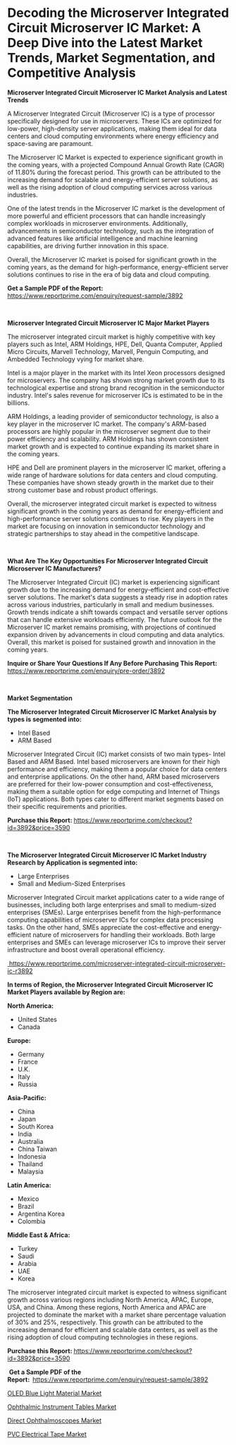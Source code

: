 <p><h1>Decoding the Microserver Integrated Circuit Microserver IC Market: A Deep Dive into the Latest Market Trends, Market Segmentation, and Competitive Analysis</h1></p><p><strong>Microserver Integrated Circuit Microserver IC Market Analysis and Latest Trends</strong></p>
<p><p>A Microserver Integrated Circuit (Microserver IC) is a type of processor specifically designed for use in microservers. These ICs are optimized for low-power, high-density server applications, making them ideal for data centers and cloud computing environments where energy efficiency and space-saving are paramount.</p><p>The Microserver IC Market is expected to experience significant growth in the coming years, with a projected Compound Annual Growth Rate (CAGR) of 11.80% during the forecast period. This growth can be attributed to the increasing demand for scalable and energy-efficient server solutions, as well as the rising adoption of cloud computing services across various industries.</p><p>One of the latest trends in the Microserver IC market is the development of more powerful and efficient processors that can handle increasingly complex workloads in microserver environments. Additionally, advancements in semiconductor technology, such as the integration of advanced features like artificial intelligence and machine learning capabilities, are driving further innovation in this space.</p><p>Overall, the Microserver IC market is poised for significant growth in the coming years, as the demand for high-performance, energy-efficient server solutions continues to rise in the era of big data and cloud computing.</p></p>
<p><strong>Get a Sample PDF of the Report:&nbsp;</strong> <a href="https://www.reportprime.com/enquiry/request-sample/3892">https://www.reportprime.com/enquiry/request-sample/3892</a></p>
<p>&nbsp;</p>
<p><strong>Microserver Integrated Circuit Microserver IC Major Market Players</strong></p>
<p><p>The microserver integrated circuit market is highly competitive with key players such as Intel, ARM Holdings, HPE, Dell, Quanta Computer, Applied Micro Circuits, Marvell Technology, Marvell, Penguin Computing, and Ambedded Technology vying for market share. </p><p>Intel is a major player in the market with its Intel Xeon processors designed for microservers. The company has shown strong market growth due to its technological expertise and strong brand recognition in the semiconductor industry. Intel's sales revenue for microserver ICs is estimated to be in the billions.</p><p>ARM Holdings, a leading provider of semiconductor technology, is also a key player in the microserver IC market. The company's ARM-based processors are highly popular in the microserver segment due to their power efficiency and scalability. ARM Holdings has shown consistent market growth and is expected to continue expanding its market share in the coming years.</p><p>HPE and Dell are prominent players in the microserver IC market, offering a wide range of hardware solutions for data centers and cloud computing. These companies have shown steady growth in the market due to their strong customer base and robust product offerings.</p><p>Overall, the microserver integrated circuit market is expected to witness significant growth in the coming years as demand for energy-efficient and high-performance server solutions continues to rise. Key players in the market are focusing on innovation in semiconductor technology and strategic partnerships to stay ahead in the competitive landscape.</p></p>
<p>&nbsp;</p>
<p><strong>What Are The Key Opportunities For Microserver Integrated Circuit Microserver IC Manufacturers?</strong></p>
<p><p>The Microserver Integrated Circuit (IC) market is experiencing significant growth due to the increasing demand for energy-efficient and cost-effective server solutions. The market's data suggests a steady rise in adoption rates across various industries, particularly in small and medium businesses. Growth trends indicate a shift towards compact and versatile server options that can handle extensive workloads efficiently. The future outlook for the Microserver IC market remains promising, with projections of continued expansion driven by advancements in cloud computing and data analytics. Overall, this market is poised for sustained growth and innovation in the coming years.</p></p>
<p><strong>Inquire or Share Your Questions If Any Before Purchasing This Report:</strong> <a href="https://www.reportprime.com/enquiry/pre-order/3892">https://www.reportprime.com/enquiry/pre-order/3892</a></p>
<p>&nbsp;</p>
<p><strong>Market Segmentation</strong></p>
<p><strong>The Microserver Integrated Circuit Microserver IC Market Analysis by types is segmented into:</strong></p>
<p><ul><li>Intel Based</li><li>ARM Based</li></ul></p>
<p><p>Microserver Integrated Circuit (IC) market consists of two main types- Intel Based and ARM Based. Intel based microservers are known for their high performance and efficiency, making them a popular choice for data centers and enterprise applications. On the other hand, ARM based microservers are preferred for their low-power consumption and cost-effectiveness, making them a suitable option for edge computing and Internet of Things (IoT) applications. Both types cater to different market segments based on their specific requirements and priorities.</p></p>
<p><strong>Purchase this Report:&nbsp;</strong><a href="https://www.reportprime.com/checkout?id=3892&price=3590">https://www.reportprime.com/checkout?id=3892&price=3590</a></p>
<p>&nbsp;</p>
<p><strong>The Microserver Integrated Circuit Microserver IC Market Industry Research by Application is segmented into:</strong></p>
<p><ul><li>Large Enterprises</li><li>Small and Medium-Sized Enterprises</li></ul></p>
<p><p>Microserver Integrated Circuit market applications cater to a wide range of businesses, including both large enterprises and small to medium-sized enterprises (SMEs). Large enterprises benefit from the high-performance computing capabilities of microserver ICs for complex data processing tasks. On the other hand, SMEs appreciate the cost-effective and energy-efficient nature of microservers for handling their workloads. Both large enterprises and SMEs can leverage microserver ICs to improve their server infrastructure and boost overall operational efficiency.</p></p>
<p><a href="https://www.reportprime.com/microserver-integrated-circuit-microserver-ic-r3892">&nbsp;https://www.reportprime.com/microserver-integrated-circuit-microserver-ic-r3892</a></p>
<p><strong>In terms of Region, the Microserver Integrated Circuit Microserver IC Market Players available by Region are:</strong></p>
<p>
    <p> <strong> North America: </strong>
        <ul>
            <li>United States</li>
            <li>Canada</li>
        </ul>
        </p> 
    <p> <strong> Europe: </strong>
        <ul>
            <li>Germany</li>
            <li>France</li>
            <li>U.K.</li>
            <li>Italy</li>
            <li>Russia</li>
        </ul>
        </p> 
    <p> <strong> Asia-Pacific: </strong>
        <ul>
            <li>China</li>
            <li>Japan</li>
            <li>South Korea</li>
            <li>India</li>
            <li>Australia</li>
            <li>China Taiwan</li>
            <li>Indonesia</li>
            <li>Thailand</li>
            <li>Malaysia</li>
        </ul>
        </p> 
    <p> <strong> Latin America: </strong>
        <ul>
            <li>Mexico</li>
            <li>Brazil</li>
            <li>Argentina Korea</li>
            <li>Colombia</li>
        </ul>
        </p> 
    <p> <strong> Middle East & Africa: </strong>
        <ul>
            <li>Turkey</li>
            <li>Saudi</li>
            <li>Arabia</li>
            <li>UAE</li>
            <li>Korea</li>
        </ul>
    </p>
    </p>
<p><p>The microserver integrated circuit market is expected to witness significant growth across various regions including North America, APAC, Europe, USA, and China. Among these regions, North America and APAC are projected to dominate the market with a market share percentage valuation of 30% and 25%, respectively. This growth can be attributed to the increasing demand for efficient and scalable data centers, as well as the rising adoption of cloud computing technologies in these regions.</p></p>
<p><strong>Purchase this Report: </strong><a href="https://www.reportprime.com/checkout?id=3892&price=3590">https://www.reportprime.com/checkout?id=3892&price=3590</a></p>
<p>&nbsp;<strong>Get a Sample PDF of the Report:&nbsp;&nbsp;</strong><a href="https://www.reportprime.com/enquiry/request-sample/3892">https://www.reportprime.com/enquiry/request-sample/3892</a></p>
<p><strong></strong></p>
<p><p><a href="https://www.linkedin.com/pulse/exploring-oled-blue-light-material-market-dynamics-global-trends-g21xc">OLED Blue Light Material Market</a></p><p><a href="https://issuu.com/reportprime-2/docs/ophthalmic-instrument-tables-market-size-2030.pptx">Ophthalmic Instrument Tables Market</a></p><p><a href="https://issuu.com/reportprime-2/docs/direct-ophthalmoscopes-market-size-2030.pptx">Direct Ophthalmoscopes Market</a></p><p><a href="https://www.linkedin.com/pulse/global-pvc-electrical-tape-market-size-amp-share-analysis-rhsee">PVC Electrical Tape Market</a></p></p>